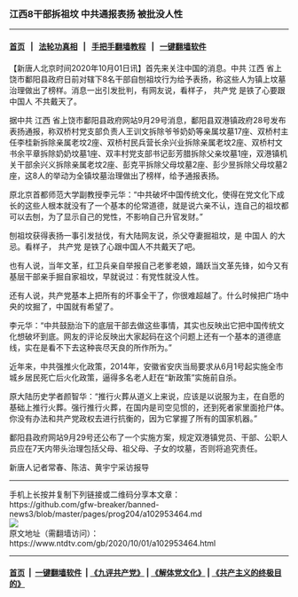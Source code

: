 ### 江西8干部拆祖坟 中共通报表扬 被批没人性
------------------------

#### [首页](https://github.com/gfw-breaker/banned-news3/blob/master/README.md) &nbsp;&nbsp;|&nbsp;&nbsp; [法轮功真相](https://github.com/begood0513/basic/blob/master/README.md)  &nbsp;&nbsp;|&nbsp;&nbsp; [手把手翻墙教程](https://github.com/gfw-breaker/guides/wiki)  &nbsp;&nbsp;|&nbsp;&nbsp; [一键翻墙软件](https://github.com/gfw-breaker/nogfw/blob/master/README.md)  



<div><div class="post_content" itemprop="articleBody">
 <p>
  【新唐人北京时间2020年10月01日讯】首先来关注中国的消息。中共
  <ok href="https://www.ntdtv.com/gb/江西.htm">
   江西
  </ok>
  省上饶市鄱阳县政府日前对辖下8名干部自刨祖坟行为给予表扬，称这些人为镇上坟墓治理做出了榜样。消息一出引发批判，有网友说，看样子，
  <ok href="https://www.ntdtv.com/gb/共产党.htm">
   共产党
  </ok>
  是铁了心要跟
  <ok href="https://www.ntdtv.com/gb/中国人.htm">
   中国人
  </ok>
  不共戴天了。
 </p>
 <p>
  据中共
  <ok href="https://www.ntdtv.com/gb/江西.htm">
   江西
  </ok>
  省上饶市鄱阳县政府网站9月29号消息，鄱阳县双港镇政府28号发布表扬通报，称双桥村党支部负责人王训文拆除爷爷奶奶等亲属坟墓17座、双桥村主任李桂新拆除亲属老坟2座、双桥村民兵营长余兴业拆除亲属老坟2座、双桥村文书余平章拆除奶奶坟墓1座、双丰村党支部书记彭芳腊拆除父亲坟墓1座，双港镇机关干部余兴义拆除亲属老坟2座、彭克平拆除父母坟墓2座、彭少昱拆除父母坟墓2座，这8人的举动为全镇坟墓治理做出了榜样，给予通报表扬。
 </p>
 <p>
  原北京首都师范大学副教授李元华：“中共破坏中国传统文化，使得在党文化下成长的这些人根本就没有了一个基本的伦常道德，就是说六亲不认，连自己的祖坟都可以去刨，为了显示自己的党性，不影响自己升官发财。”
 </p>
 <p>
  刨祖坟获得表扬一事引发挞伐，有大陆网友说，杀父夺妻掘祖坟，是
  <ok href="https://www.ntdtv.com/gb/中国人.htm">
   中国人
  </ok>
  的大忌。看样子，
  <ok href="https://www.ntdtv.com/gb/共产党.htm">
   共产党
  </ok>
  是铁了心跟中国人不共戴天了吧。
 </p>
 <p>
  也有人说，当年文革，红卫兵亲自举报自己老爹老娘，踊跃当文革先锋，如今又有基层干部亲手掘自家祖坟，早就说过：有党性就没人性。
 </p>
 <p>
  还有人说，共产党基本上把所有的坏事全干了，你很难超越了。什么时候把广场中央的坟掘了，中国就有希望了。
 </p>
 <p>
  李元华：“中共鼓励治下的底层干部去做这些事情，其实也反映出它把中国传统文化想破坏到底。网友的评论反映出大家起码在这个问题上还有一个基本的道德底线，实在是看不下去这种丧尽天良的所作所为。”
 </p>
 <p>
  近年来，中共强推火化政策，2014年，安徽省安庆当局要求从6月1号起实施全市城乡居民死亡后火化政策，逼得多名老人赶在“新政策”实施前自杀。
 </p>
 <p>
  原大陆历史学者颜智华：“推行火葬从道义上来说，应该是以说服为主，在自愿的基础上推行火葬。强行推行火葬，在国内是司空见惯的，还到死者家里面抢尸体。你没有办法和共产党政权去进行抗衡的，因为它掌握了所有的国家机器。”
 </p>
 <p>
  鄱阳县政府网站9月29号还公布了一个实施方案，规定双港镇党员、干部、公职人员应在7天内带头治理包括父母、祖父母、子女的坟墓，否则将追究责任。
 </p>
 <p>
  新唐人记者常春、陈洁、黄宇宁采访报导
 </p>
 <div class="single_ad">
 </div>
</div>
</div>
<hr/>
手机上长按并复制下列链接或二维码分享本文章：<br/>
https://github.com/gfw-breaker/banned-news3/blob/master/pages/prog204/a102953464.md <br/>
<a href='https://github.com/gfw-breaker/banned-news3/blob/master/pages/prog204/a102953464.md'><img src='https://github.com/gfw-breaker/banned-news3/blob/master/pages/prog204/a102953464.md.png'/></a> <br/>
原文地址（需翻墙访问）：https://www.ntdtv.com/gb/2020/10/01/a102953464.html


------------------------
#### [首页](https://github.com/gfw-breaker/banned-news3/blob/master/README.md) &nbsp;|&nbsp; [一键翻墙软件](https://github.com/gfw-breaker/nogfw/blob/master/README.md) &nbsp;| [《九评共产党》](https://github.com/gfw-breaker/9ping.md/blob/master/README.md#九评之一评共产党是什么) | [《解体党文化》](https://github.com/gfw-breaker/jtdwh.md/blob/master/README.md) | [《共产主义的终极目的》](https://github.com/gfw-breaker/gczydzjmd.md/blob/master/README.md)


<img src='http://gfw-breaker.win/banned-news3/pages/prog204/a102953464.md' width='0px' height='0px'/>